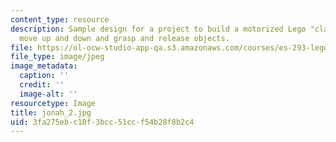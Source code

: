 ```yaml
---
content_type: resource
description: Sample design for a project to build a motorized Lego "claw" that can
  move up and down and grasp and release objects.
file: https://ol-ocw-studio-app-qa.s3.amazonaws.com/courses/es-293-lego-robotics-spring-2007/3fa275ebc10f3bcc51ccf54b28f8b2c4_jonah_2.jpg
file_type: image/jpeg
image_metadata:
  caption: ''
  credit: ''
  image-alt: ''
resourcetype: Image
title: jonah_2.jpg
uid: 3fa275eb-c10f-3bcc-51cc-f54b28f8b2c4
---
```

